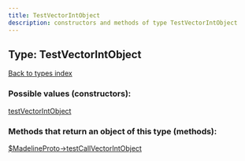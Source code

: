 ```yaml
---
title: TestVectorIntObject
description: constructors and methods of type TestVectorIntObject
---
```

## Type: TestVectorIntObject  
[Back to types index](index.md)



### Possible values (constructors):

[testVectorIntObject](../constructors/testVectorIntObject.md)  



### Methods that return an object of this type (methods):

[$MadelineProto->testCallVectorIntObject](../methods/testCallVectorIntObject.md)  



